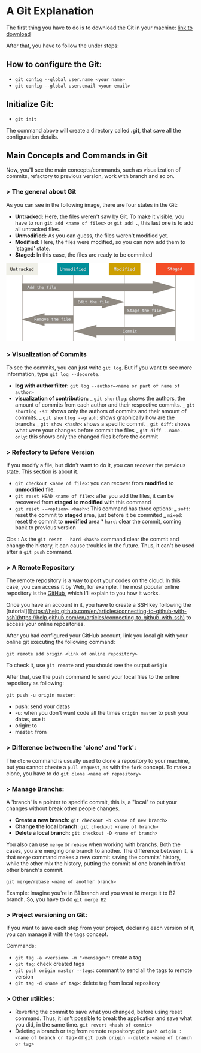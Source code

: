 # A Git Explanation

The first thing you have to do is to download the Git in your machine:
[link to download](https://git-scm.com/downloads)

After that, you have to follow the under steps:

## How to configure the Git:

- `git config --global user.name <your name>`
- `git config --global user.email <your email>`

## Initialize Git:

- `git init`

The command above will create a directory called **.git**, that save all the configuration details.

## Main Concepts and Commands in Git

Now, you'll see the main concepts/commands, such as visualization of commits, refactory to previous version, work with branch and so on.

### > The general about Git

As you can see in the following image, there are four states in the Git:

- **Untracked:** Here, the files weren't saw by Git. To make it visible, you have to run
  `git add <name of files>` or `git add .`, this last one is to add all untracked files.
- **Unmodified:** As you can guess, the files weren't modified yet.
- **Modified:** Here, the files were modified, so you can now add them to 'staged' state.
- **Staged:** In this case, the files are ready to be commited

![git explanation image](./assets/git-general.png)

### > Visualization of Commits

To see the commits, you can just write `git log`. But if you want to see more information, type `git log --decorete`.

- **log with author filter:** `git log --author=<name or part of name of author>`
- **visualization of contribution:**
  _ `git shortlog`: shows the authors, the amount of commits from each author and their respective commits.
  _ `git shortlog -sn`: shows only the authors of commits and their amount of commits.
  _ `git shortlog --graph`: shows graphically how are the branchs
  _ `git show <hash>`: shows a specific commit
  _ `git diff`: shows what were your changes before commit the files
  _ `git diff --name-only`: this shows only the changed files before the commit

### > Refectory to Before Version

If you modify a file, but didn't want to do it, you can recover the previous state. This section is about it.

- `git checkout <name of file>`: you can recover from **modified** to **unmodified** file.
- `git reset HEAD <name of file>`: after you add the files, it can be recovered from **staged** to **modified** with this command
- `git reset --<option> <hash>`: This command has three options:
  _ `soft`: reset the commit to **staged** area, just before it be commited
  _ `mixed`: reset the commit to **modified** area \* `hard`: clear the commit, coming back to previous version

Obs.: As the `git reset --hard <hash>` command clear the commit and change the history, it can cause troubles in the future. Thus, it can't be used after a `git push` command.

### > A Remote Repository

The remote repository is a way to post your codes on the cloud. In this case, you can access it by Web, for example. The most popular online repository is the [GitHub](https://github.com/), which I'll explain to you how it works.

Once you have an account in it, you have to create a SSH key following the [tutorial]([https://help.github.com/en/articles/connecting-to-github-with-ssh](https://help.github.com/en/articles/connecting-to-github-with-ssh) to access your online repositories.

After you had configured your GitHub account, link you local git with your online git executing the following command:

`git remote add origin <link of online repository>`

To check it, use `git remote` and you should see the output `origin`

After that, use the push command to send your local files to the online repository as following:

`git push -u origin master`:

- push: send your datas
- -u: when you don't want code all the times `origin master` to push your datas, use it
- origin: to
- master: from

### > Difference between the 'clone' and 'fork':

The `clone` command is usually used to clone a repository to your machine, but you cannot cheate a `pull request`, as with the `fork` concept.
To make a clone, you have to do `git clone <name of repository>`

### > Manage Branchs:

A 'branch' is a pointer to specific commit, this is, a "local" to put your changes without break other people changes.

- **Create a new branch:** `git checkout -b <name of new branch>`
- **Change the local branch:** `git checkout <name of branch>`
- **Delete a local branch:** `git checkout -D <name of branch>`

You also can use `merge` or `rebase` when working with branchs. Both the cases, you are merging one branch to another. The difference between it, is that `merge` command makes a new commit saving the commits' history, while the other mix the history, putting the commit of one branch in front other branch's commit.

`git merge/rebase <name of another branch>`

Example: Imagine you're in B1 branch and you want to merge it to B2 branch. So, you have to do `git merge B2`

### > Project versioning on Git:

If you want to save each step from your project, declaring each version of it, you can manage it with the tags concept.

Commands:

- `git tag -a <version> -m "<mensage>"`: create a tag
- `git tag`: check created tags
- `git push origin master --tags`: commant to send all the tags to remote version
- `git tag -d <name of tag>`: delete tag from local repository

### > Other utilities:

- Reverting the commit to save what you changed, before using reset command. Thus, it isn't possible to break the application and save what you did, in the same time.
  `git revert <hash of commit>`
- Deleting a branch or tag from remote repository:
  `git push origin :<name of branch or tag>`
  or
  `git push origin --delete <name of branch or tag>`
